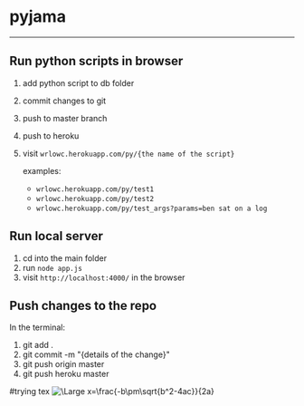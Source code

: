 # pyjama
___

## Run python scripts in browser
  1. add python script to db folder
  2. commit changes to git
  3. push to master branch
  4. push to heroku
  5. visit `wrlowc.herokuapp.com/py/{the name of the script}`
  
     examples: 
       - `wrlowc.herokuapp.com/py/test1`  
       - `wrlowc.herokuapp.com/py/test2`
       - `wrlowc.herokuapp.com/py/test_args?params=ben sat on a log`  
     
## Run local server
  1. cd into the main folder
  2. run `node app.js`
  3. visit `http://localhost:4000/` in the browser

## Push changes to the repo
In the terminal:
  1. git add .
  2. git commit -m "{details of the change}"
  3. git push origin master
  4. git push heroku master

#trying tex
<img src="https://latex.codecogs.com/svg.latex?\Large&space;x=\frac{-b\theta\sqrt{b^2-4ac}}{2a}" title="\Large x=\frac{-b\pm\sqrt{b^2-4ac}}{2a}" />
